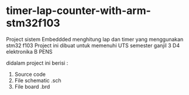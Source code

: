 # timer-lap-counter-with-arm-stm32f103
Project sistem Embeddded menghitung lap dan timer yang menggunakan stm32 f103
Project ini dibuat untuk memenuhi UTS semester ganjil 3 D4 elektronika B PENS

didalam project ini berisi :
1. Source code
2. File schematic .sch
3. File board .brd


